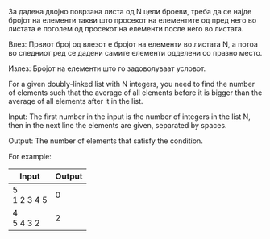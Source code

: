 За дадена двојно поврзана листа од N цели броеви, треба да се најде бројот на елементи такви што просекот на елементите од пред него во листата е поголем од просекот на елементи после него во листата.

Влез: Првиот број од влезот е бројот на елементи во листата N, а потоа во следниот ред се дадени самите елементи одделени со празно место.

Излез: Бројот на елементи што го задоволуваат условот.

For a given doubly-linked list with N integers, you need to find the number of elements such that the average of all elements before it is bigger than the average of all elements after it in the list.

Input: The first number in the input is the number of integers in the list N, then in the next line the elements are given, separated by spaces.

Output: The number of elements that satisfy the condition.

For example:  

| Input | Output |
| ----- | ----- |
| 5 <br> 1 2 3 4 5 | 0 | 
| 4 <br> 5 4 3 2 | 2 |

